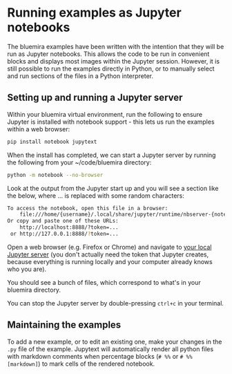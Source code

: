 # Running examples as Jupyter notebooks

The bluemira examples have been written with the intention that they will be run as Jupyter notebooks. This allows the code to be run in convenient blocks and displays most images within the Jupyter session. However, it is still possible to run the examples directly in Python, or to manually select and run sections of the files in a Python interpreter.

## Setting up and running a Jupyter server

Within your bluemira virtual environment, run the following to ensure Jupyter is installed with notebook support - this lets us run the examples within a web browser:

```bash
pip install notebook jupytext
```

When the install has completed, we can start a Jupyter server by running the following from your ~/code/bluemira directory:

```bash
python -m notebook --no-browser
```

Look at the output from the Jupyter start up and you will see a section like the below, where ... is replaced with some random characters:

```bash
To access the notebook, open this file in a browser:
    file:///home/{username}/.local/share/jupyter/runtime/nbserver-{notebook_id}-open.html
Or copy and paste one of these URLs:
    http://localhost:8888/?token=...
 or http://127.0.0.1:8888/?token=...
```

Open a web browser (e.g. Firefox or Chrome) and navigate to [your local Jupyter server](http://localhost:8888) (you don't actually need the token that Jupyter creates, because everything is running locally and your computer already knows who you are).

You should see a bunch of files, which correspond to what's in your bluemira directory.

You can stop the Jupyter server by double-pressing `ctrl+c` in your terminal.

## Maintaining the examples

To add a new example, or to edit an existing one, make your changes in the `.py` file
of the example. Jupytext will automatically render all python files with markdown comments
when percentage blocks (`# %%` or `# %% [markdown]`) to mark cells of the rendered notebook.
